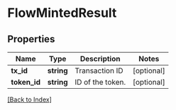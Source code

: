 # FlowMintedResult

## Properties

Name | Type | Description | Notes
------------ | ------------- | ------------- | -------------
**tx_id** | **string** | Transaction ID | [optional]
**token_id** | **string** | ID of the token. | [optional]

[[Back to Index]](../index.md)
